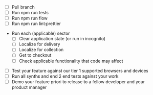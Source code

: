 - [ ] Pull branch
- [ ] Run npm run tests
- [ ] Run npm run flow
- [ ] Run npm run lint:prettier
- Run each (applicable) sector
  - [ ] Clear application state (or run in incognito)
  - [ ] Localize for delivery
  - [ ] Localize for collection
  - [ ] Get to checkout
  - [ ] Check applicable functionality that code may affect
- [ ] Test your feature against our tier 1 supported browsers and devices
- [ ] Run all synths and end 2 end tests against your work 
- [ ] Demo your feature priori to release to a fellow developer and your product manager
